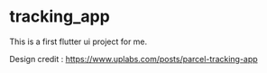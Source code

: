 # tracking_app

This is a first flutter ui project for me.

Design credit : https://www.uplabs.com/posts/parcel-tracking-app



